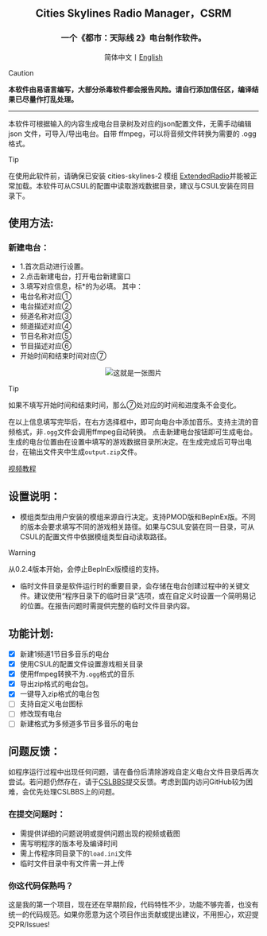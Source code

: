 <div align="center">

<h2>Cities Skylines Radio Manager，CSRM</h2>
<h3>一个《都市：天际线 2》电台制作软件。<br></h3>
简体中文丨<a href="https://github.com/jslxxgyy/CSRM/blob/main/docs/en/Readme.md">English</a>

</div>

> [!CAUTION]
> **本软件由易语言编写，大部分杀毒软件都会报告风险。请自行添加信任区，编译结果已尽量作打乱处理。**

---

本软件可根据输入的内容生成电台目录树及对应的json配置文件，无需手动编辑 json 文件，可导入/导出电台。自带 ffmpeg，可以将音频文件转换为需要的 .ogg 格式。

> [!TIP]
> 在使用此软件前，请确保已安装 cities-skylines-2 模组 [ExtendedRadio](https://www.cslbbs.net/resources/extendedradio.326/)并能被正常加载。本软件可从CSUL的配置中读取游戏数据目录，建议与CSUL安装在同目录下。

## 使用方法:
### 新建电台：
- 1.首次启动进行设置。
- 2.点击新建电台，打开电台新建窗口
- 3.填写对应信息，标*的为必填。
其中：
- 电台名称对应①
- 电台描述对应②
- 频道名称对应③
- 频道描述对应④
- 节目名称对应⑤
- 节目描述对应⑥
- 开始时间和结束时间对应⑦

<div align="center">
  
<img  src="https://gitee.com/jslxxgyy/CSRM/raw/main/docs/network.png" alt="这就是一张图片" >

</div>

> [!TIP]
> 如果不填写开始时间和结束时间，那么⑦处对应的时间和进度条不会变化。

在以上信息填写完毕后，在右方选择框中，即可向电台中添加音乐。支持主流的音频格式，非`.ogg`文件会调用ffmpeg自动转换。
点击新建电台按钮即可生成电台。生成的电台位置由在设置中填写的游戏数据目录所决定。在生成完成后可导出电台，在输出文件夹中生成`output.zip`文件。

[视频教程](https://www.bilibili.com/video/BV1Hvh1evEuw/)


## 设置说明：
- 模组类型由用户安装的模组来源自行决定。支持PMOD版和BeplnEx版。不同的版本会要求填写不同的游戏相关路径。如果与CSUL安装在同一目录，可从CSUL的配置文件中依据模组类型自动读取路径。
> [!WARNING]
> 从0.2.4版本开始，会停止BeplnEx版模组的支持。

- 临时文件目录是软件运行时的重要目录，会存储在电台创建过程中的关键文件。建议使用“程序目录下的临时目录”选项，或在自定义时设置一个简明易记的位置。在报告问题时需提供完整的临时文件目录内容。
## 功能计划:
- [x] 新建1频道1节目多音乐的电台
- [x] 使用CSUL的配置文件设置游戏相关目录
- [x] 使用ffmpeg转换不为`.ogg`格式的音乐
- [x] 导出zip格式的电台包。
- [x] 一键导入zip格式的电台包
- [ ] 支持自定义电台图标
- [ ] 修改现有电台
- [ ] 新建格式为多频道多节目多音乐的电台
## 问题反馈：
如程序运行过程中出现任何问题，请在备份后清除游戏自定义电台文件目录后再次尝试。若问题仍然存在，请于[CSLBBS](https://www.cslbbs.net/threads/cities-skylines-radio-manager.1053/)提交反馈。考虑到国内访问GitHub较为困难，会优先处理CSLBBS上的问题。
### 在提交问题时：
- 需提供详细的问题说明或提供问题出现的视频或截图
- 需写明程序的版本号及编译时间
- 需上传程序同目录下的`load.ini`文件
- 临时文件目录中有文件需一并上传

### 你这代码保熟吗？
这是我的第一个项目，现在还在早期阶段，代码特性不少，功能不够完善，也没有统一的代码规范。如果你愿意为这个项目作出贡献或提出建议，不用担心，欢迎提交PR/Issues!
